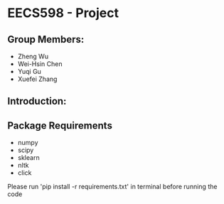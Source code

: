 # EECS598 - Project
## Group Members:
 - Zheng Wu
 - Wei-Hsin Chen
 - Yuqi Gu
 - Xuefei Zhang

## Introduction:

## Package Requirements
 - numpy
 - scipy
 - sklearn
 - nltk
 - click

Please run 'pip install -r requirements.txt' in terminal before running the code
